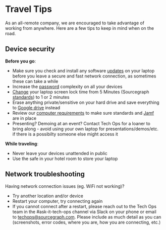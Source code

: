 # Travel Tips

As an all-remote company, we are encouraged to take advantage of working from anywhere. Here are a few tips to keep in mind when on the road.

## Device security

**Before you go**:

- Make sure you check and install any software [updates](https://support.apple.com/guide/mac-help/get-macos-updates-mchlpx1065/mac) on your laptop before you leave a secure and fast network connection, as sometimes these can take a while
- Increase the [password](../internal-security/passwords.md) complexity on all your devices
- [Change](https://support.apple.com/guide/mac-help/change-screen-saver-preferences-mchlp1227/mac) your laptop screen lock time from 5 Minutes (Sourcegraph [standards](../internal-security/computer-standards.md)) to 1 or 2 minutes
- Erase anything private/sensitive on your hard drive and save everything to [Google drive](../../tools/drive.md) instead
- Review our [computer requirements](../../tools/computer-setup.md) to make sure standards and [Jamf](../../tools/endpoint-antivirus.md) are in place
- Presenting? Demoing at an event? Contact Tech Ops for a loaner to bring along - avoid using your own laptop for presentations/demos/etc. if there is a possibilty someone else might access it

**While traveling**:

- Never leave your devices unattended in public
- Use the safe in your hotel room to store your laptop

## Network troubleshooting

Having network connection issues (eg. WiFi not working)?

- Try another location and/or device
- Restart your computer, try connecting again
- If you cannot connect after a restart, please reach out to the Tech Ops team in the #ask-it-tech-ops channel via Slack on your phone or email to techops@sourcegraph.com. Please include as much detail as you can (screenshots, error codes, where you are, how you are connecting, etc.)
